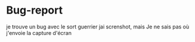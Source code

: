 # Bug-report
je trouve un bug avec le sort guerrier jai screnshot, mais Je ne sais pas où j'envoie la capture d'écran
